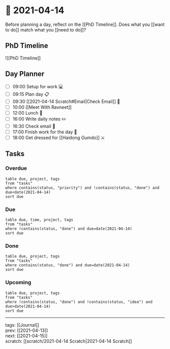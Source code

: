 # 📆 2021-04-14

Before planning a day, reflect on the [[PhD Timeline]]. Does what you [[want to do]] match what you [[need to do]]?

## PhD Timeline

![[PhD Timeline]]

## Day Planner
- [ ] 09:00 Setup for work 💻
- [ ] 09:15 Plan day 📋
- [ ] 09:30 [[2021-04-14 Scratch#Email|Check Email]] 📧
- [ ] 10:00 [[Meet With Ravneet]]
- [ ] 12:00 Lunch 🍙
- [ ] 16:00 Write daily notes ✏️
- [ ] 16:30 Check email 📧
- [ ] 17:00 Finish work for the day 🎉
- [ ] 18:00 Get dressed for [[Haidong Gumdo]] ⚔️

## Tasks

### Overdue

```dataview
table due, project, tags
from "tasks"
where contains(status, "priority") and !contains(status, "done") and due<date(2021-04-14)
sort due
```


### Due

```dataview
table due, time, project, tags
from "tasks"
where !contains(status, "done") and due=date(2021-04-14)
sort due
```

### Done

```dataview
table due, project, tags
from "tasks"
where contains(status, "done") and due=date(2021-04-14)
sort due
```

### Upcoming

```dataview
table due, project, tags
from "tasks"
where !contains(status, "done") and !contains(status, "idea") and due>date(2021-04-14)
sort due
```

---

tags: [[Journal]]  
prev: [[2021-04-13]]  
next: [[2021-04-15]]  
scratch: [[scratch/2021-04-14 Scratch|2021-04-14 Scratch]]